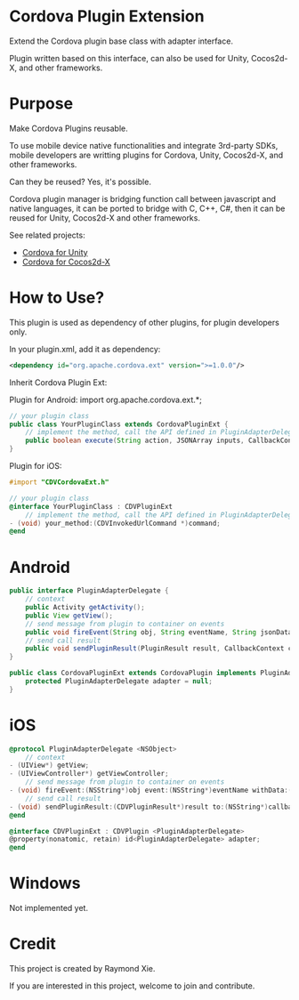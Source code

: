
# Cordova Plugin Extension #

Extend the Cordova plugin base class with adapter interface.

Plugin written based on this interface, can also be used for Unity, Cocos2d-X, and other frameworks.

# Purpose #

Make Cordova Plugins reusable.

To use mobile device native functionalities and integrate 3rd-party SDKs, mobile developers are writting plugins for Cordova, Unity, Cocos2d-X, and other frameworks. 

Can they be reused? Yes, it's possible. 

Cordova plugin manager is bridging function call between javascript and native languages, it can be ported to bridge with C, C++, C#, then it can be reused for Unity, Cocos2d-X and other frameworks.

See related projects:
* [Cordova for Unity](https://github.com/floatinghotpot/cordova-for-unity)
* [Cordova for Cocos2d-X](https://github.com/floatinghotpot/cordova-for-cocos2dx)

# How to Use? #

This plugin is used as dependency of other plugins, for plugin developers only.

In your plugin.xml, add it as dependency:

```xml
<dependency id="org.apache.cordova.ext" version=">=1.0.0"/>
```

Inherit Cordova Plugin Ext:

Plugin for Android:
import org.apache.cordova.ext.*;

```java
// your plugin class
public class YourPluginClass extends CordovaPluginExt {
	// implement the method, call the API defined in PluginAdapterDelegate
	public boolean execute(String action, JSONArray inputs, CallbackContext callbackContext) throws JSONException;
}
```

Plugin for iOS:
```objective-c
#import "CDVCordovaExt.h"

// your plugin class
@interface YourPluginClass : CDVPluginExt
	// implement the method, call the API defined in PluginAdapterDelegate
- (void) your_method:(CDVInvokedUrlCommand *)command;
@end
```

# Android #

```java
public interface PluginAdapterDelegate {
	// context
	public Activity getActivity();
	public View getView();
	// send message from plugin to container on events
	public void fireEvent(String obj, String eventName, String jsonData);
	// send call result
	public void sendPluginResult(PluginResult result, CallbackContext context);
}

public class CordovaPluginExt extends CordovaPlugin implements PluginAdapterDelegate {
	protected PluginAdapterDelegate adapter = null;
}


```

# iOS #

```objective-c
@protocol PluginAdapterDelegate <NSObject>
	// context
- (UIView*) getView;
- (UIViewController*) getViewController;
	// send message from plugin to container on events
- (void) fireEvent:(NSString*)obj event:(NSString*)eventName withData:(NSString*)jsonStr;
	// send call result
- (void) sendPluginResult:(CDVPluginResult*)result to:(NSString*)callbackId;
@end

@interface CDVPluginExt : CDVPlugin <PluginAdapterDelegate>
@property(nonatomic, retain) id<PluginAdapterDelegate> adapter;
@end


```

# Windows #

Not implemented yet.

# Credit #

This project is created by Raymond Xie.

If you are interested in this project, welcome to join and contribute.

